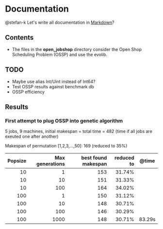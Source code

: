 # Documentation #

@stefan-k Let's write all documentation in [Markdown](http://warpedvisions.org/projects/markdown-cheat-sheet/)?


## Contents ##

* The files in the **open_jobshop** directory consider the Open Shop Scheduling Problem (OSSP) and use the evolib.

 
## TODO ##

* Maybe use alias Int/Uint instead of Int64?
* Test OSSP results against benchmark db
* OSSP efficiency

## Results ##

### First attempt to plug OSSP into genetic algorithm ###

5 jobs, 9 machines, initial makespan = total time = 482 (time if all jobs are exeuted one after another)

Makespan of permutation [1,2,3,...,50]: 169 (reduced to 35%)

| Popsize | Max generations| best found makespan | reduced to |   @time |
| ------: | -------------: | ------------------: | ---------: | ------- |
|      10 |              1 |                 153 |     31.74% |         |
|      10 |             10 |                 151 |     31.33% |         |
|      10 |            100 |                 164 |     34.02% |         |
|     100 |              1 |                 150 |     31.12% |         |
|     100 |             10 |                 148 |     30.71% |         |
|     100 |            100 |                 146 |     30.29% |         |
|     100 |           1000 |                 148 |     30.71% |   83.29s|